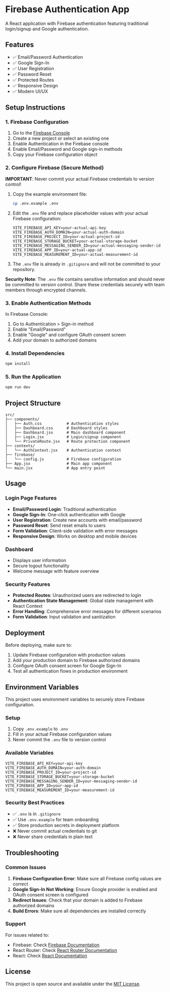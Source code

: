 # Firebase Authentication App

A React application with Firebase authentication featuring traditional login/signup and Google authentication.

## Features

- ✅ Email/Password Authentication
- ✅ Google Sign-In
- ✅ User Registration
- ✅ Password Reset
- ✅ Protected Routes
- ✅ Responsive Design
- ✅ Modern UI/UX

## Setup Instructions

### 1. Firebase Configuration

1. Go to the [Firebase Console](https://console.firebase.google.com/)
2. Create a new project or select an existing one
3. Enable Authentication in the Firebase console
4. Enable Email/Password and Google sign-in methods
5. Copy your Firebase configuration object

### 2. Configure Firebase (Secure Method)

**IMPORTANT**: Never commit your actual Firebase credentials to version control!

1. Copy the example environment file:
   ```bash
   cp .env.example .env
   ```

2. Edit the `.env` file and replace placeholder values with your actual Firebase configuration:
   ```
   VITE_FIREBASE_API_KEY=your-actual-api-key
   VITE_FIREBASE_AUTH_DOMAIN=your-actual-auth-domain
   VITE_FIREBASE_PROJECT_ID=your-actual-project-id
   VITE_FIREBASE_STORAGE_BUCKET=your-actual-storage-bucket
   VITE_FIREBASE_MESSAGING_SENDER_ID=your-actual-messaging-sender-id
   VITE_FIREBASE_APP_ID=your-actual-app-id
   VITE_FIREBASE_MEASUREMENT_ID=your-actual-measurement-id
   ```

3. The `.env` file is already in `.gitignore` and will not be committed to your repository.

**Security Note**: The `.env` file contains sensitive information and should never be committed to version control. Share these credentials securely with team members through encrypted channels.

### 3. Enable Authentication Methods

In Firebase Console:
1. Go to Authentication > Sign-in method
2. Enable "Email/Password"
3. Enable "Google" and configure OAuth consent screen
4. Add your domain to authorized domains

### 4. Install Dependencies

```bash
npm install
```

### 5. Run the Application

```bash
npm run dev
```

## Project Structure

```
src/
├── components/
│   ├── Auth.css           # Authentication styles
│   ├── Dashboard.css      # Dashboard styles
│   ├── Dashboard.jsx      # Main dashboard component
│   ├── Login.jsx          # Login/signup component
│   └── PrivateRoute.jsx   # Route protection component
├── contexts/
│   └── AuthContext.jsx    # Authentication context
├── firebase/
│   └── config.js          # Firebase configuration
├── App.jsx                # Main app component
└── main.jsx               # App entry point
```

## Usage

### Login Page Features

- **Email/Password Login**: Traditional authentication
- **Google Sign-In**: One-click authentication with Google
- **User Registration**: Create new accounts with email/password
- **Password Reset**: Send reset emails to users
- **Form Validation**: Client-side validation with error messages
- **Responsive Design**: Works on desktop and mobile devices

### Dashboard

- Displays user information
- Secure logout functionality
- Welcome message with feature overview

### Security Features

- **Protected Routes**: Unauthorized users are redirected to login
- **Authentication State Management**: Global state management with React Context
- **Error Handling**: Comprehensive error messages for different scenarios
- **Form Validation**: Input validation and sanitization

## Deployment

Before deploying, make sure to:

1. Update Firebase configuration with production values
2. Add your production domain to Firebase authorized domains
3. Configure OAuth consent screen for Google Sign-In
4. Test all authentication flows in production environment

## Environment Variables

This project uses environment variables to securely store Firebase configuration.

### Setup
1. Copy `.env.example` to `.env`
2. Fill in your actual Firebase configuration values
3. Never commit the `.env` file to version control

### Available Variables
```
VITE_FIREBASE_API_KEY=your-api-key
VITE_FIREBASE_AUTH_DOMAIN=your-auth-domain
VITE_FIREBASE_PROJECT_ID=your-project-id
VITE_FIREBASE_STORAGE_BUCKET=your-storage-bucket
VITE_FIREBASE_MESSAGING_SENDER_ID=your-messaging-sender-id
VITE_FIREBASE_APP_ID=your-app-id
VITE_FIREBASE_MEASUREMENT_ID=your-measurement-id
```

### Security Best Practices
- ✅ `.env` is in `.gitignore` 
- ✅ Use `.env.example` for team onboarding
- ✅ Store production secrets in deployment platform
- ❌ Never commit actual credentials to git
- ❌ Never share credentials in plain text

## Troubleshooting

### Common Issues

1. **Firebase Configuration Error**: Make sure all Firebase config values are correct
2. **Google Sign-In Not Working**: Ensure Google provider is enabled and OAuth consent screen is configured
3. **Redirect Issues**: Check that your domain is added to Firebase authorized domains
4. **Build Errors**: Make sure all dependencies are installed correctly

### Support

For issues related to:
- Firebase: Check [Firebase Documentation](https://firebase.google.com/docs)
- React Router: Check [React Router Documentation](https://reactrouter.com/)
- React: Check [React Documentation](https://react.dev/)

## License

This project is open source and available under the [MIT License](LICENSE).
